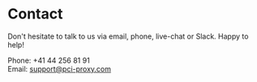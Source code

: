 # Contact

Don't hesitate to talk to us via email, phone, live-chat or Slack. Happy to help!

Phone: +41 44 256 81 91\
Email: [support@pci-proxy.com](mailto:support@pci-proxy.com)
